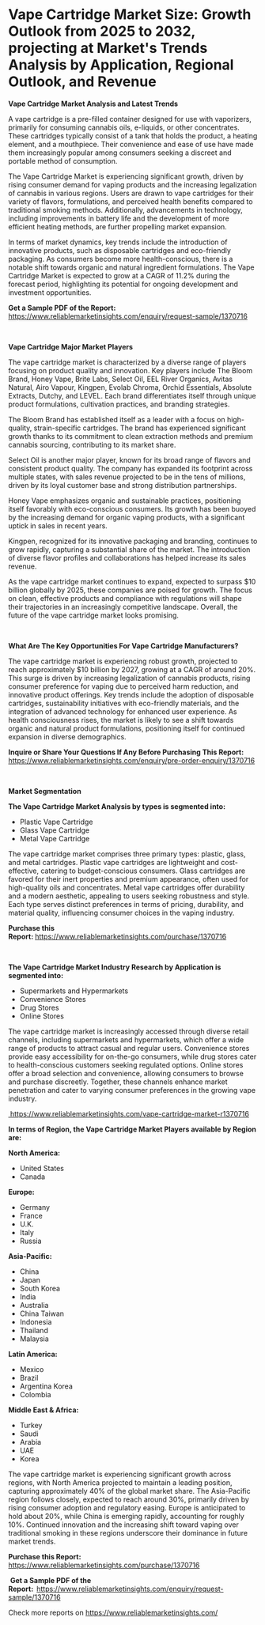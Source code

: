 <p><h1>Vape Cartridge Market Size: Growth Outlook from 2025 to 2032, projecting at Market's Trends Analysis by Application, Regional Outlook, and Revenue</h1></p><p><strong>Vape Cartridge Market Analysis and Latest Trends</strong></p>
<p><p>A vape cartridge is a pre-filled container designed for use with vaporizers, primarily for consuming cannabis oils, e-liquids, or other concentrates. These cartridges typically consist of a tank that holds the product, a heating element, and a mouthpiece. Their convenience and ease of use have made them increasingly popular among consumers seeking a discreet and portable method of consumption.</p><p>The Vape Cartridge Market is experiencing significant growth, driven by rising consumer demand for vaping products and the increasing legalization of cannabis in various regions. Users are drawn to vape cartridges for their variety of flavors, formulations, and perceived health benefits compared to traditional smoking methods. Additionally, advancements in technology, including improvements in battery life and the development of more efficient heating methods, are further propelling market expansion.</p><p>In terms of market dynamics, key trends include the introduction of innovative products, such as disposable cartridges and eco-friendly packaging. As consumers become more health-conscious, there is a notable shift towards organic and natural ingredient formulations. The Vape Cartridge Market is expected to grow at a CAGR of 11.2% during the forecast period, highlighting its potential for ongoing development and investment opportunities.</p></p>
<p><strong>Get a Sample PDF of the Report:&nbsp;</strong> <a href="https://www.reliablemarketinsights.com/enquiry/request-sample/1370716?utm_campaign=2647&utm_medium=2&utm_source=Github&utm_content=ia&utm_term=22032025&utm_id=vape-cartridge">https://www.reliablemarketinsights.com/enquiry/request-sample/1370716</a></p>
<p>&nbsp;</p>
<p><strong>Vape Cartridge Major Market Players</strong></p>
<p><p>The vape cartridge market is characterized by a diverse range of players focusing on product quality and innovation. Key players include The Bloom Brand, Honey Vape, Brite Labs, Select Oil, EEL River Organics, Avitas Natural, Airo Vapour, Kingpen, Evolab Chroma, Orchid Essentials, Absolute Extracts, Dutchy, and LEVEL. Each brand differentiates itself through unique product formulations, cultivation practices, and branding strategies.</p><p>The Bloom Brand has established itself as a leader with a focus on high-quality, strain-specific cartridges. The brand has experienced significant growth thanks to its commitment to clean extraction methods and premium cannabis sourcing, contributing to its market share. </p><p>Select Oil is another major player, known for its broad range of flavors and consistent product quality. The company has expanded its footprint across multiple states, with sales revenue projected to be in the tens of millions, driven by its loyal customer base and strong distribution partnerships.</p><p>Honey Vape emphasizes organic and sustainable practices, positioning itself favorably with eco-conscious consumers. Its growth has been buoyed by the increasing demand for organic vaping products, with a significant uptick in sales in recent years.</p><p>Kingpen, recognized for its innovative packaging and branding, continues to grow rapidly, capturing a substantial share of the market. The introduction of diverse flavor profiles and collaborations has helped increase its sales revenue.</p><p>As the vape cartridge market continues to expand, expected to surpass $10 billion globally by 2025, these companies are poised for growth. The focus on clean, effective products and compliance with regulations will shape their trajectories in an increasingly competitive landscape. Overall, the future of the vape cartridge market looks promising.</p></p>
<p>&nbsp;</p>
<p><strong>What Are The Key Opportunities For Vape Cartridge Manufacturers?</strong></p>
<p><p>The vape cartridge market is experiencing robust growth, projected to reach approximately $10 billion by 2027, growing at a CAGR of around 20%. This surge is driven by increasing legalization of cannabis products, rising consumer preference for vaping due to perceived harm reduction, and innovative product offerings. Key trends include the adoption of disposable cartridges, sustainability initiatives with eco-friendly materials, and the integration of advanced technology for enhanced user experience. As health consciousness rises, the market is likely to see a shift towards organic and natural product formulations, positioning itself for continued expansion in diverse demographics.</p></p>
<p><strong>Inquire or Share Your Questions If Any Before Purchasing This Report:</strong> <a href="https://www.reliablemarketinsights.com/enquiry/pre-order-enquiry/1370716?utm_campaign=2647&utm_medium=2&utm_source=Github&utm_content=ia&utm_term=22032025&utm_id=vape-cartridge">https://www.reliablemarketinsights.com/enquiry/pre-order-enquiry/1370716</a></p>
<p>&nbsp;</p>
<p><strong>Market Segmentation</strong></p>
<p><strong>The Vape Cartridge Market Analysis by types is segmented into:</strong></p>
<p><ul><li>Plastic Vape Cartridge</li><li>Glass Vape Cartridge</li><li>Metal Vape Cartridge</li></ul></p>
<p><p>The vape cartridge market comprises three primary types: plastic, glass, and metal cartridges. Plastic vape cartridges are lightweight and cost-effective, catering to budget-conscious consumers. Glass cartridges are favored for their inert properties and premium appearance, often used for high-quality oils and concentrates. Metal vape cartridges offer durability and a modern aesthetic, appealing to users seeking robustness and style. Each type serves distinct preferences in terms of pricing, durability, and material quality, influencing consumer choices in the vaping industry.</p></p>
<p><strong>Purchase this Report:&nbsp;</strong><a href="https://www.reliablemarketinsights.com/purchase/1370716?utm_campaign=2647&utm_medium=2&utm_source=Github&utm_content=ia&utm_term=22032025&utm_id=vape-cartridge">https://www.reliablemarketinsights.com/purchase/1370716</a></p>
<p>&nbsp;</p>
<p><strong>The Vape Cartridge Market Industry Research by Application is segmented into:</strong></p>
<p><ul><li>Supermarkets and Hypermarkets</li><li>Convenience Stores</li><li>Drug Stores</li><li>Online Stores</li></ul></p>
<p><p>The vape cartridge market is increasingly accessed through diverse retail channels, including supermarkets and hypermarkets, which offer a wide range of products to attract casual and regular users. Convenience stores provide easy accessibility for on-the-go consumers, while drug stores cater to health-conscious customers seeking regulated options. Online stores offer a broad selection and convenience, allowing consumers to browse and purchase discreetly. Together, these channels enhance market penetration and cater to varying consumer preferences in the growing vape industry.</p></p>
<p><a href="https://www.reliablemarketinsights.com/vape-cartridge-market-r1370716?utm_campaign=2647&utm_medium=2&utm_source=Github&utm_content=ia&utm_term=22032025&utm_id=vape-cartridge">&nbsp;https://www.reliablemarketinsights.com/vape-cartridge-market-r1370716</a></p>
<p><strong>In terms of Region, the Vape Cartridge Market Players available by Region are:</strong></p>
<p>
    <p> <strong> North America: </strong>
        <ul>
            <li>United States</li>
            <li>Canada</li>
        </ul>
        </p> 
    <p> <strong> Europe: </strong>
        <ul>
            <li>Germany</li>
            <li>France</li>
            <li>U.K.</li>
            <li>Italy</li>
            <li>Russia</li>
        </ul>
        </p> 
    <p> <strong> Asia-Pacific: </strong>
        <ul>
            <li>China</li>
            <li>Japan</li>
            <li>South Korea</li>
            <li>India</li>
            <li>Australia</li>
            <li>China Taiwan</li>
            <li>Indonesia</li>
            <li>Thailand</li>
            <li>Malaysia</li>
        </ul>
        </p> 
    <p> <strong> Latin America: </strong>
        <ul>
            <li>Mexico</li>
            <li>Brazil</li>
            <li>Argentina Korea</li>
            <li>Colombia</li>
        </ul>
        </p> 
    <p> <strong> Middle East & Africa: </strong>
        <ul>
            <li>Turkey</li>
            <li>Saudi</li>
            <li>Arabia</li>
            <li>UAE</li>
            <li>Korea</li>
        </ul>
    </p>
    </p>
<p><p>The vape cartridge market is experiencing significant growth across regions, with North America projected to maintain a leading position, capturing approximately 40% of the global market share. The Asia-Pacific region follows closely, expected to reach around 30%, primarily driven by rising consumer adoption and regulatory easing. Europe is anticipated to hold about 20%, while China is emerging rapidly, accounting for roughly 10%. Continued innovation and the increasing shift toward vaping over traditional smoking in these regions underscore their dominance in future market trends.</p></p>
<p><strong>Purchase this Report: </strong><a href="https://www.reliablemarketinsights.com/purchase/1370716?utm_campaign=2647&utm_medium=2&utm_source=Github&utm_content=ia&utm_term=22032025&utm_id=vape-cartridge">https://www.reliablemarketinsights.com/purchase/1370716</a></p>
<p>&nbsp;<strong>Get a Sample PDF of the Report:&nbsp;&nbsp;</strong><a href="https://www.reliablemarketinsights.com/enquiry/request-sample/1370716?utm_campaign=2647&utm_medium=2&utm_source=Github&utm_content=ia&utm_term=22032025&utm_id=vape-cartridge">https://www.reliablemarketinsights.com/enquiry/request-sample/1370716</a></p>
<p><strong></strong></p>
<p>Check more reports on <a href="https://www.reliablemarketinsights.com/?utm_campaign=2647&utm_medium=2&utm_source=Github&utm_content=ia&utm_term=22032025&utm_id=vape-cartridge">https://www.reliablemarketinsights.com/</a></p>